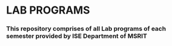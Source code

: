 # LAB PROGRAMS 

### This repository comprises of all Lab programs of each semester provided by ISE Department of MSRIT
